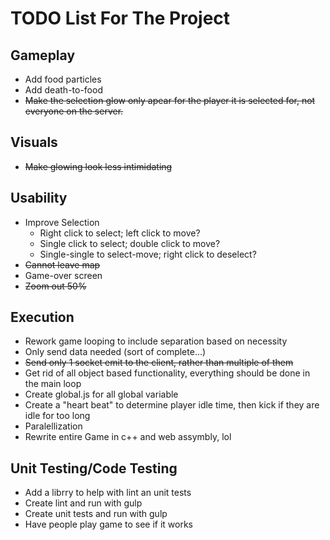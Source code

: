 # TODO List For The Project

## Gameplay

  * Add food particles
  * Add death-to-food
  * ~~Make the selection glow only apear for the player it is selected for, not everyone on the server.~~

## Visuals

  * ~~Make glowing look less intimidating~~

## Usability

  * Improve Selection
    - Right click to select; left click to move?
    - Single click to select; double click to move?
    - Single-single to select-move; right click to deselect?
  * ~~Cannot leave map~~
  * Game-over screen
  * ~~Zoom out 50%~~
  
## Execution

  * Rework game looping to include separation based on necessity
  * Only send data needed (sort of complete...)
  * ~~Send only 1 socket emit to the client, rather than multiple of them~~
  * Get rid of all object based functionality, everything should be done in the main loop
  * Create global.js for all global variable
  * Create a "heart beat" to determine player idle time, then kick if they are idle for too long
  * Paralellization
  * Rewrite entire Game in c++ and web assymbly, lol

  ## Unit Testing/Code Testing 

  * Add a librry to help with lint an unit tests
  * Create lint and run with gulp
  * Create unit tests and run with gulp
  * Have people play game to see if it works


